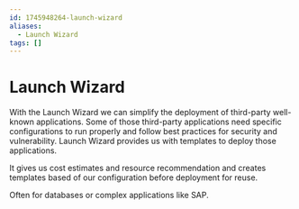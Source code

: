 ```yaml
---
id: 1745948264-launch-wizard
aliases:
  - Launch Wizard
tags: []
---
```


# Launch Wizard

With the Launch Wizard we can simplify the deployment of third-party well-known applications. Some of those third-party applications need specific configurations to run properly and follow best practices for security and vulnerability. Launch Wizard provides us with templates to deploy those applications. 

It gives us cost estimates and resource recommendation and creates templates based of our configuration before deployment for reuse. 

Often for databases or complex applications like SAP.
